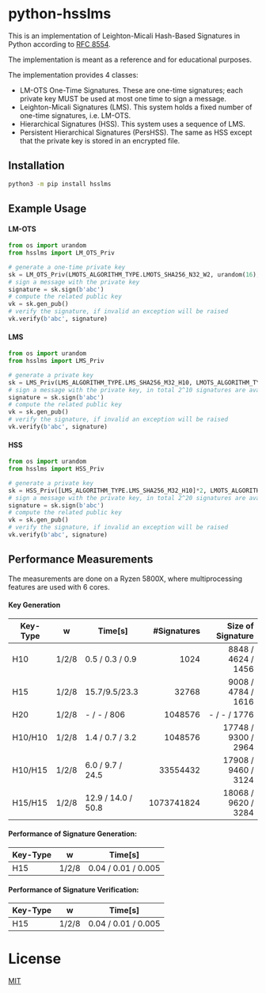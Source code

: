 # python-hsslms

This is an implementation of Leighton-Micali Hash-Based Signatures in Python according to [RFC 8554](https://www.rfc-editor.org/rfc/rfc8554.html).

The implementation is meant as a reference and for educational purposes.

The implementation provides 4 classes:
 * LM-OTS One-Time Signatures. These are one-time signatures; each private key MUST be used at most one time to sign a message.
 * Leighton-Micali Signatures (LMS). This system holds a fixed number of one-time signatures, i.e. LM-OTS.
 * Hierarchical Signatures (HSS). This system uses a sequence of LMS.
 * Persistent Hierarchical Signatures (PersHSS). The same as HSS except that the private key is stored in an encrypted file.

## Installation
```bash
python3 -m pip install hsslms
```

## Example Usage
#### LM-OTS
```python
from os import urandom
from hsslms import LM_OTS_Priv

# generate a one-time private key
sk = LM_OTS_Priv(LMOTS_ALGORITHM_TYPE.LMOTS_SHA256_N32_W2, urandom(16), 0)
# sign a message with the private key
signature = sk.sign(b'abc')
# compute the related public key
vk = sk.gen_pub()
# verify the signature, if invalid an exception will be raised
vk.verify(b'abc', signature)
```
#### LMS
```python
from os import urandom
from hsslms import LMS_Priv

# generate a private key
sk = LMS_Priv(LMS_ALGORITHM_TYPE.LMS_SHA256_M32_H10, LMOTS_ALGORITHM_TYPE.LMOTS_SHA256_N32_W8)
# sign a message with the private key, in total 2^10 signatures are available
signature = sk.sign(b'abc')
# compute the related public key
vk = sk.gen_pub()
# verify the signature, if invalid an exception will be raised
vk.verify(b'abc', signature)
```

#### HSS
```python
from os import urandom
from hsslms import HSS_Priv

# generate a private key
sk = HSS_Priv([LMS_ALGORITHM_TYPE.LMS_SHA256_M32_H10]*2, LMOTS_ALGORITHM_TYPE.LMOTS_SHA256_N32_W1)
# sign a message with the private key, in total 2^20 signatures are available
signature = sk.sign(b'abc')
# compute the related public key
vk = sk.gen_pub()
# verify the signature, if invalid an exception will be raised
vk.verify(b'abc', signature)
```

## Performance Measurements
The measurements are done on a Ryzen 5800X, where multiprocessing features are used with 6 cores.

#### Key Generation
| Key-Type   | w     | Time[s]            | #Signatures   | Size of Signature   |
|------------|-------|--------------------|--------------:|--------------------:|
| H10        | 1/2/8 | 0.5 / 0.3 / 0.9    | 1024          | 8848 / 4624 / 1456
| H15        | 1/2/8 | 15.7/9.5/23.3      | 32768         | 9008 / 4784 / 1616
| H20        | 1/2/8 | - / - / 806        | 1048576       |  - / - / 1776
| H10/H10    | 1/2/8 | 1.4 / 0.7 / 3.2    | 1048576       | 17748 / 9300 / 2964
| H10/H15    | 1/2/8 | 6.0 / 9.7 / 24.5   | 33554432      | 17908 / 9460 / 3124
| H15/H15    | 1/2/8 | 12.9 / 14.0 / 50.8 | 1073741824    | 18068 / 9620 / 3284


#### Performance of Signature Generation:
| Key-Type   | w     | Time[s]              |
|------------|-------|----------------------|
| H15        | 1/2/8 | 0.04 / 0.01 / 0.005  |


#### Performance of Signature Verification:
| Key-Type   | w     | Time[s]              |
|------------|-------|----------------------|
| H15        | 1/2/8 | 0.04 / 0.01 / 0.005  |


# License
[MIT](https://opensource.org/licenses/MIT)
